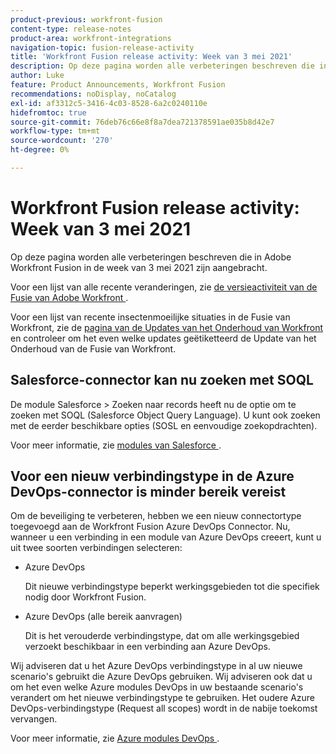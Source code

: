 ```yaml
---
product-previous: workfront-fusion
content-type: release-notes
product-area: workfront-integrations
navigation-topic: fusion-release-activity
title: 'Workfront Fusion release activity: Week van 3 mei 2021'
description: Op deze pagina worden alle verbeteringen beschreven die in Adobe Workfront Fusion in de week van 3 mei 2021 zijn aangebracht.
author: Luke
feature: Product Announcements, Workfront Fusion
recommendations: noDisplay, noCatalog
exl-id: af3312c5-3416-4c03-8528-6a2c0240110e
hidefromtoc: true
source-git-commit: 76deb76c66e8f8a7dea721378591ae035b8d42e7
workflow-type: tm+mt
source-wordcount: '270'
ht-degree: 0%

---
```


# Workfront Fusion release activity: Week van 3 mei 2021

Op deze pagina worden alle verbeteringen beschreven die in Adobe Workfront Fusion in de week van 3 mei 2021 zijn aangebracht.

Voor een lijst van alle recente veranderingen, zie [ de versieactiviteit van de Fusie van Adobe Workfront ](../../../product-announcements/product-releases/fusion-release-activity/fusion-release-activity.md).

Voor een lijst van recente insectenmoeilijke situaties in de Fusie van Workfront, zie de [ pagina van de Updates van het Onderhoud van Workfront ](https://experienceleague.adobe.com/docs/workfront-known-issues/releases/current-updates.html) en controleer om het even welke updates geëtiketteerd de Update van het Onderhoud van de Fusie van Workfront.

## Salesforce-connector kan nu zoeken met SOQL

De module Salesforce > Zoeken naar records heeft nu de optie om te zoeken met SOQL (Salesforce Object Query Language). U kunt ook zoeken met de eerder beschikbare opties (SOSL en eenvoudige zoekopdrachten).

Voor meer informatie, zie [ modules van Salesforce ](../../../workfront-fusion/apps-and-their-modules/salesforce-modules.md).

## Voor een nieuw verbindingstype in de Azure DevOps-connector is minder bereik vereist

Om de beveiliging te verbeteren, hebben we een nieuw connectortype toegevoegd aan de Workfront Fusion Azure DevOps Connector. Nu, wanneer u een verbinding in een module van Azure DevOps creeert, kunt u uit twee soorten verbindingen selecteren:

* Azure DevOps

  Dit nieuwe verbindingstype beperkt werkingsgebieden tot die specifiek nodig door Workfront Fusion.

* Azure DevOps (alle bereik aanvragen)

  Dit is het verouderde verbindingstype, dat om alle werkingsgebied verzoekt beschikbaar in een verbinding aan Azure DevOps.

Wij adviseren dat u het Azure DevOps verbindingstype in al uw nieuwe scenario&#39;s gebruikt die Azure DevOps gebruiken. Wij adviseren ook dat u om het even welke Azure modules DevOps in uw bestaande scenario&#39;s verandert om het nieuwe verbindingstype te gebruiken. Het oudere Azure DevOps-verbindingstype (Request all scopes) wordt in de nabije toekomst vervangen.

Voor meer informatie, zie [ Azure modules DevOps ](../../../workfront-fusion/apps-and-their-modules/azure-dev-ops.md).
